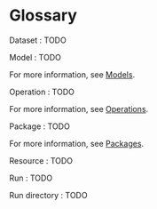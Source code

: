 # Glossary

Dataset
: TODO

Model
: TODO

  For more information, see [Models](/docs/models/).

Operation
: TODO

  For more information, see [Operations](/docs/operations/).

Package
: TODO

  For more information, see [Packages](/docs/packages/).

Resource
: TODO

Run
: TODO

Run directory
: TODO
